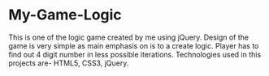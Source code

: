 # My-Game-Logic
This is one of the logic game created by me using jQuery. Design of the game is very simple as main emphasis on is to a create logic. Player has to find out 4 digit number in less possible iterations. Technologies used in this projects are- HTML5, CSS3, jQuery.

